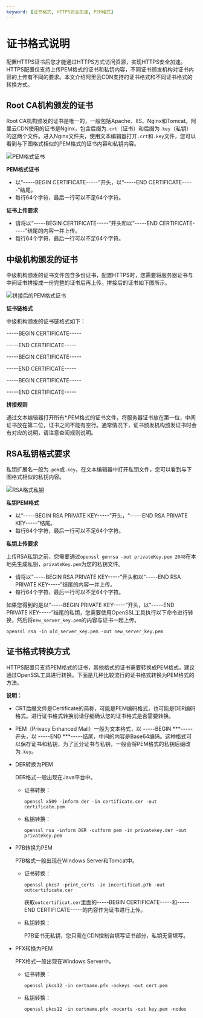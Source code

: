 ```yaml
---
keyword: [证书格式, HTTPS安全加速, PEM格式]
---
```


# 证书格式说明

配置HTTPS证书后您才能通过HTTPS方式访问资源，实现HTTPS安全加速。HTTPS配置仅支持上传PEM格式的证书和私钥内容，不同证书颁发机构对证书内容的上传有不同的要求。本文介绍阿里云CDN支持的证书格式和不同证书格式的转换方式。

## Root CA机构颁发的证书

Root CA机构颁发的证书是唯一的，一般包括Apache、IIS、Nginx和Tomcat。阿里云CDN使用的证书是Nginx，包含后缀为`.crt`（证书）和后缀为`.key`（私钥）的这两个文件。进入Nginx文件夹，使用文本编辑器打开`.crt`和`.key`文件，您可以看到与下图格式相似的PEM格式的证书内容和私钥内容。

![PEM格式证书](../images/p214015.png "PEM格式证书")

**PEM格式证书**

-   以“-----BEGIN CERTIFICATE-----”开头，以“-----END CERTIFICATE-----”结尾。
-   每行64个字符，最后一行可以不足64个字符。

**证书上传要求**

-   请将以“-----BEGIN CERTIFICATE-----”开头和以“-----END CERTIFICATE-----”结尾的内容一并上传。
-   每行64个字符，最后一行可以不足64个字符。

## 中级机构颁发的证书

中级机构颁发的证书文件包含多份证书，配置HTTPS时，您需要将服务器证书与中间证书拼接成一份完整的证书后再上传。拼接后的证书如下图所示。

![拼接后的PEM格式证书](../images/p214007.png "拼接后的PEM格式证书")

**证书链格式**

中级机构颁发的证书链格式如下：

-----BEGIN CERTIFICATE-----

-----END CERTIFICATE-----

-----BEGIN CERTIFICATE-----

-----END CERTIFICATE-----

-----BEGIN CERTIFICATE-----

-----END CERTIFICATE-----

**拼接规则**

通过文本编辑器打开所有\*.PEM格式的证书文件，将服务器证书放在第一位，中间证书放在第二位，证书之间不能有空行。通常情况下，证书颁发机构颁发证书时会有对应的说明，请注意查阅规则说明。

## RSA私钥格式要求

私钥扩展名一般为`.pem`或`.key`，在文本编辑器中打开私钥文件，您可以看到与下图格式相似的私钥内容。

![RSA格式私钥](../images/p214176.png "RSA格式私钥")

**私钥PEM格式**

-   以“-----BEGIN RSA PRIVATE KEY-----”开头，“-----END RSA PRIVATE KEY-----”结尾。
-   每行64个字符，最后一行可以不足64个字符。

**私钥上传要求**

上传RSA私钥之前，您需要通过`openssl genrsa -out privateKey.pem 2048`在本地先生成私钥，`privateKey.pem`为您的私钥文件。

-   请将以“-----BEGIN RSA PRIVATE KEY-----”开头和以“-----END RSA PRIVATE KEY-----”结尾的内容一并上传。
-   每行64个字符，最后一行可以不足64个字符。

如果您得到的是以“-----BEGIN PRIVATE KEY-----”开头，以“-----END PRIVATE KEY-----”结尾的私钥，您需要使用OpenSSL工具执行以下命令进行转换，然后将`new_server_key.pem`的内容与证书一起上传。

```
openssl rsa -in old_server_key.pem -out new_server_key.pem
```

## 证书格式转换方式

HTTPS配置只支持PEM格式的证书，其他格式的证书需要转换成PEM格式，建议通过OpenSSL工具进行转换。下面是几种比较流行的证书格式转换为PEM格式的方法。

**说明：**

-   CRT后缀文件是Certificate的简称，可能是PEM编码格式，也可能是DER编码格式。进行证书格式转换前请仔细确认您的证书格式是否需要转换。
-   PEM（Privacy Enhanced Mail）一般为文本格式，以 -----BEGIN \*\*\*-----开头，以 -----END \*\*\*-----结尾，中间的内容是Base64编码。这种格式可以保存证书和私钥，为了区分证书与私钥，一般会将PEM格式的私钥后缀改为`.key`。

-   DER转换为PEM

    DER格式一般出现在Java平台中。

    -   证书转换：

        ```
        openssl x509 -inform der -in certificate.cer -out certificate.pem
        ```

    -   私钥转换：

        ```
        openssl rsa -inform DER -outform pem -in privatekey.der -out privatekey.pem
        ```

-   P7B转换为PEM

    P7B格式一般出现在Windows Server和Tomcat中。

    -   证书转换：

        ```
        openssl pkcs7 -print_certs -in incertificat.p7b -out outcertificate.cer
        ```

        获取`outcertificat.cer`里面的-----BEGIN CERTIFICATE-----和-----END CERTIFICATE-----的内容作为证书进行上传。

    -   私钥转换：

        P7B证书无私钥，您只需在CDN控制台填写证书部分，私钥无需填写。

-   PFX转换为PEM

    PFX格式一般出现在Windows Server中。

    -   证书转换：

        ```
        openssl pkcs12 -in certname.pfx -nokeys -out cert.pem
        ```

    -   私钥转换：

        ```
        openssl pkcs12 -in certname.pfx -nocerts -out key.pem -nodes
        ```


